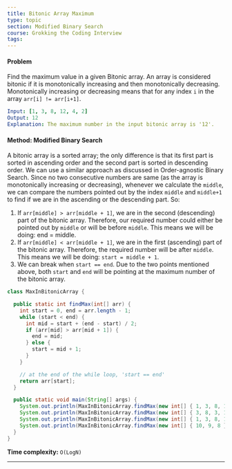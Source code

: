 ```yaml
---
title: Bitonic Array Maximum
type: topic
section: Modified Binary Search
course: Grokking the Coding Interview
tags:
---
```

#### Problem
Find the maximum value in a given Bitonic array. An array is considered bitonic if it is monotonically increasing and then monotonically decreasing. Monotonically increasing or decreasing means that for any index `i` in the array `arr[i] != arr[i+1]`.
```yml
Input: [1, 3, 8, 12, 4, 2]
Output: 12
Explanation: The maximum number in the input bitonic array is '12'.
```

#### Method: Modified Binary Search
A bitonic array is a sorted array; the only difference is that its first part is sorted in ascending order and the second part is sorted in descending order. We can use a similar approach as discussed in Order-agnostic Binary Search. Since no two consecutive numbers are same (as the array is monotonically increasing or decreasing), whenever we calculate the `middle`, we can compare the numbers pointed out by the index `middle` and `middle+1` to find if we are in the ascending or the descending part. So:
1. If `arr[middle] > arr[middle + 1]`, we are in the second (descending) part of the bitonic array. Therefore, our required number could either be pointed out by `middle` or will be before `middle`. This means we will be doing: end = middle.
1. If `arr[middle] < arr[middle + 1]`, we are in the first (ascending) part of the bitonic array. Therefore, the required number will be after `middle`. This means we will be doing: `start = middle + 1`.
1. We can break when `start == end`. Due to the two points mentioned above, both `start` and `end` will be pointing at the maximum number of the bitonic array.

```java
class MaxInBitonicArray {

  public static int findMax(int[] arr) {
    int start = 0, end = arr.length - 1;
    while (start < end) {
      int mid = start + (end - start) / 2;
      if (arr[mid] > arr[mid + 1]) {
        end = mid;
      } else {
        start = mid + 1;
      }
    }

    // at the end of the while loop, 'start == end'
    return arr[start];
  }

  public static void main(String[] args) {
    System.out.println(MaxInBitonicArray.findMax(new int[] { 1, 3, 8, 12, 4, 2 }));
    System.out.println(MaxInBitonicArray.findMax(new int[] { 3, 8, 3, 1 }));
    System.out.println(MaxInBitonicArray.findMax(new int[] { 1, 3, 8, 12 }));
    System.out.println(MaxInBitonicArray.findMax(new int[] { 10, 9, 8 }));
  }
}
```
**Time complexity:** `O(LogN)`


---